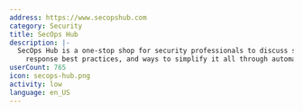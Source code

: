 ```yaml
---
address: https://www.secopshub.com
category: Security
title: SecOps Hub
description: |-
  SecOps Hub is a one-stop shop for security professionals to discuss strategies, incident
    response best practices, and ways to simplify it all through automation.
userCount: 765
icon: secops-hub.png
activity: low
language: en_US
---
```

